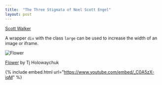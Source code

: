 ```yaml
---
title:  "The Three Stigmata of Noel Scott Engel"
layout: post
---
```



[Scott Walker](https://github.com/texturejc/view_from_afar/blob/master/assets/WALKER_Scott.jpg)

A wrapper `div` with the class `large` can be used to increase the width of an image or iframe.

![Flower](https://user-images.githubusercontent.com/4943215/55412447-bcdb6c80-5567-11e9-8d12-b1e35fd5e50c.jpg)

[Flower](https://unsplash.com/photos/iGrsa9rL11o) by Tj Holowaychuk



{% include embed.html url="https://www.youtube.com/embed/_C0A5zX-iqM" %}
